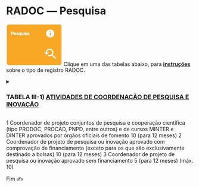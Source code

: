 # RADOC &#x2015; Pesquisa

<img src="../media/painel-pesquisa.jpg" width="150"> Clique em uma das tabelas abaixo, para <ins>**instruções**</ins> sobre o tipo de registro RADOC.

<details><summary><H3><b>TABELA III-1) <ins>ATIVIDADES DE COORDENAÇÃO DE PESQUISA E INOVAÇÃO</ins></H3></b></summary>
  
|Item|Descrição|Pontos|**_Link_ para Instruções**|
|-|-|-|-|
|1|Aulas presenciais na graduação / Educação básica|10 * has (horas no ano/32)|[Registro oriundo de Portaria](./fonte-portaria.md)|
|2|Aulas do ensino a distância na graduação / Educação básica|10 * has (horas no ano/32)|[Registro importado de Sistemas UFG](./fonte-sistema.md)|
</details>

1	Coordenador de projeto conjuntos de pesquisa e cooperação científica (tipo PRODOC, PROCAD, PNPD, entre outros) e de cursos MINTER e DINTER aprovados por órgãos oficiais de fomento	10
(para 12 meses)
2	Coordenador de projeto de pesquisa ou inovação aprovado com comprovação de financiamento (exceto para os que são exclusivamente destinado a bolsas)	10
(para 12 meses)
3	Coordenador de projeto de pesquisa ou inovação aprovado sem financiamento	5
(para 12 meses)
(máx. 10)


Fim &#9997;
